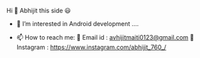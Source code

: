 Hi 👋
Abhijit this side 😃

- 🌱 I’m interested in Android development ....

- 📫 How to reach me: 
     🤍 Email id : avhijitmaiti0123@gmail.com
     🤍 Instagram : https://www.instagram.com/abhijit_760_/
